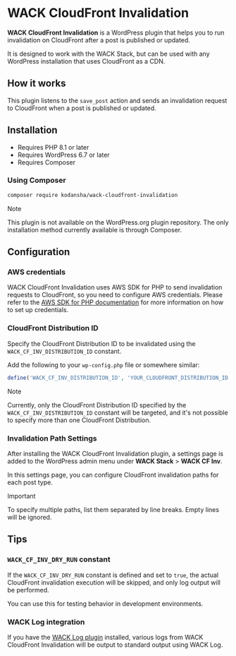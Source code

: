 # WACK CloudFront Invalidation

**WACK CloudFront Invalidation** is a WordPress plugin that helps you to run
invalidation on CloudFront after a post is published or updated.

It is designed to work with the WACK Stack, but can be used with any WordPress
installation that uses CloudFront as a CDN.

## How it works

This plugin listens to the `save_post` action and sends an invalidation request
to CloudFront when a post is published or updated.

## Installation

- Requires PHP 8.1 or later
- Requires WordPress 6.7 or later
- Requires Composer

### Using Composer

```bash
composer require kodansha/wack-cloudfront-invalidation
```

> [!NOTE]
> This plugin is not available on the WordPress.org plugin repository.
> The only installation method currently available is through Composer.

## Configuration

### AWS credentials

WACK CloudFront Invalidation uses AWS SDK for PHP to send invalidation requests
to CloudFront, so you need to configure AWS credentials. Please refer to the
[AWS SDK for PHP documentation](https://docs.aws.amazon.com/sdk-for-php/v3/developer-guide/guide_credentials.html)
for more information on how to set up credentials.

### CloudFront Distribution ID

Specify the CloudFront Distribution ID to be invalidated using the
`WACK_CF_INV_DISTRIBUTION_ID` constant.

Add the following to your `wp-config.php` file or somewhere similar:

```php
define('WACK_CF_INV_DISTRIBUTION_ID', 'YOUR_CLOUDFRONT_DISTRIBUTION_ID');
```

> [!NOTE]
> Currently, only the CloudFront Distribution ID specified by the
> `WACK_CF_INV_DISTRIBUTION_ID` constant will be targeted, and it's not possible
> to specify more than one CloudFront Distribution.

### Invalidation Path Settings

After installing the WACK CloudFront Invalidation plugin, a settings page is
added to the WordPress admin menu under **WACK Stack** > **WACK CF Inv**.

In this settings page, you can configure CloudFront invalidation paths for
each post type.

> [!IMPORTANT]
> To specify multiple paths, list them separated by line breaks.
> Empty lines will be ignored.

## Tips

### `WACK_CF_INV_DRY_RUN` constant

If the `WACK_CF_INV_DRY_RUN` constant is defined and set to `true`, the actual
CloudFront invalidation execution will be skipped, and only log output will
be performed.

You can use this for testing behavior in development environments.

### WACK Log integration

If you have the [WACK Log plugin](https://packagist.org/packages/kodansha/wack-log)
installed, various logs from WACK CloudFront Invalidation will be output to
standard output using WACK Log.
